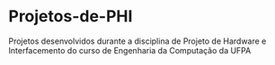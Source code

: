 # Projetos-de-PHI
Projetos desenvolvidos durante a disciplina de Projeto de Hardware e Interfacemento do curso de Engenharia da Computação da UFPA
